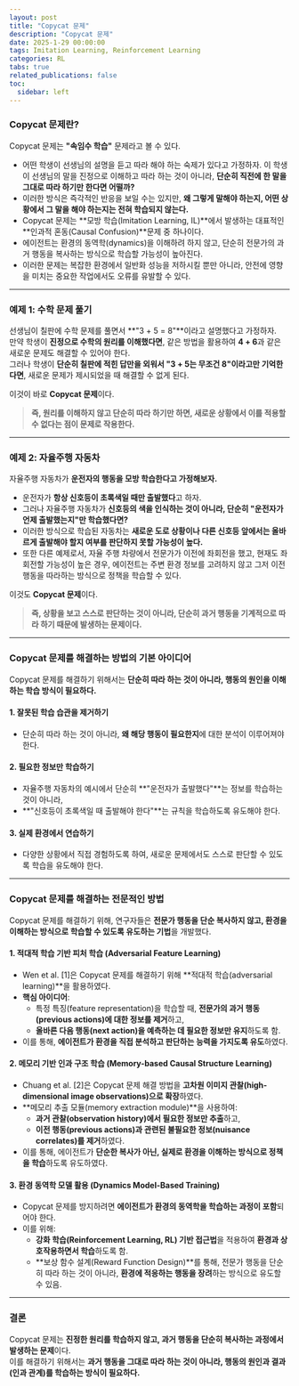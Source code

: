 ```yaml
---
layout: post
title: "Copycat 문제"
description: "Copycat 문제"
date: 2025-1-29 00:00:00
tags: Imitation Learning, Reinforcement Learning
categories: RL
tabs: true
related_publications: false
toc:
  sidebar: left
---
```

### **Copycat 문제란?**

Copycat 문제는 **"속임수 학습"** 문제라고 볼 수 있다.  

- 어떤 학생이 선생님의 설명을 듣고 따라 해야 하는 숙제가 있다고 가정하자. 이 학생이 선생님의 말을 진정으로 이해하고 따라 하는 것이 아니라, **단순히 직전에 한 말을 그대로 따라 하기만 한다면 어떨까?**  
- 이러한 방식은 즉각적인 반응을 보일 수는 있지만, **왜 그렇게 말해야 하는지, 어떤 상황에서 그 말을 해야 하는지는 전혀 학습되지 않는다.**  
- Copycat 문제는 **모방 학습(Imitation Learning, IL)**에서 발생하는 대표적인 **인과적 혼동(Causal Confusion)**문제 중 하나이다.
- 에이전트는 환경의 동역학(dynamics)을 이해하려 하지 않고, 단순히 전문가의 과거 행동을 복사하는 방식으로 학습할 가능성이 높아진다.
- 이러한 문제는 복잡한 환경에서 일반화 성능을 저하시킬 뿐만 아니라, 안전에 영향을 미치는 중요한 작업에서도 오류를 유발할 수 있다.

---

### **예제 1: 수학 문제 풀기**
선생님이 칠판에 수학 문제를 풀면서 **"3 + 5 = 8"**이라고 설명했다고 가정하자.  
만약 학생이 **진정으로 수학의 원리를 이해했다면**, 같은 방법을 활용하여 **4 + 6**과 같은 새로운 문제도 해결할 수 있어야 한다.  
그러나 학생이 **단순히 칠판에 적힌 답만을 외워서 "3 + 5는 무조건 8"이라고만 기억한다면**, 새로운 문제가 제시되었을 때 해결할 수 없게 된다.  

이것이 바로 **Copycat 문제**이다.  
> **즉, 원리를 이해하지 않고 단순히 따라 하기만 하면, 새로운 상황에서 이를 적용할 수 없다는 점이 문제로 작용한다.**  

---

### **예제 2: 자율주행 자동차**
자율주행 자동차가 **운전자의 행동을 모방 학습한다고 가정해보자.**  
- 운전자가 **항상 신호등이 초록색일 때만 출발했다**고 하자.  
- 그러나 자율주행 자동차가 **신호등의 색을 인식하는 것이 아니라, 단순히 "운전자가 언제 출발했는지"만 학습했다면?**  
- 이러한 방식으로 학습된 자동차는 **새로운 도로 상황이나 다른 신호등 앞에서는 올바르게 출발해야 할지 여부를 판단하지 못할 가능성이 높다.**
- 또한 다른 예제로서, 자율 주행 차량에서 전문가가 이전에 좌회전을 했고, 현재도 좌회전할 가능성이 높은 경우, 에이전트는 주변 환경 정보를 고려하지 않고 그저 이전 행동을 따라하는 방식으로 정책을 학습할 수 있다.

이것도 **Copycat 문제**이다.  
> **즉, 상황을 보고 스스로 판단하는 것이 아니라, 단순히 과거 행동을 기계적으로 따라 하기 때문에 발생하는 문제이다.**  

---

### **Copycat 문제를 해결하는 방법의 기본 아이디어**
Copycat 문제를 해결하기 위해서는 **단순히 따라 하는 것이 아니라, 행동의 원인을 이해하는 학습 방식이 필요하다.**  

#### **1. 잘못된 학습 습관을 제거하기**  
- 단순히 따라 하는 것이 아니라, **왜 해당 행동이 필요한지**에 대한 분석이 이루어져야 한다.  

#### **2. 필요한 정보만 학습하기**  
- 자율주행 자동차의 예시에서 단순히 **"운전자가 출발했다"**는 정보를 학습하는 것이 아니라,  
- **"신호등이 초록색일 때 출발해야 한다"**는 규칙을 학습하도록 유도해야 한다.  

#### **3. 실제 환경에서 연습하기**  
- 다양한 상황에서 직접 경험하도록 하여, 새로운 문제에서도 스스로 판단할 수 있도록 학습을 유도해야 한다.  

---

### **Copycat 문제를 해결하는 전문적인 방법**
Copycat 문제를 해결하기 위해, 연구자들은 **전문가 행동을 단순 복사하지 않고, 환경을 이해하는 방식으로 학습할 수 있도록 유도하는 기법**을 개발했다.

#### **1. 적대적 학습 기반 피처 학습 (Adversarial Feature Learning)**
- Wen et al. [1]은 Copycat 문제를 해결하기 위해 **적대적 학습(adversarial learning)**을 활용하였다.
- **핵심 아이디어**:  
  - 특정 특징(feature representation)을 학습할 때, **전문가의 과거 행동(previous actions)에 대한 정보를 제거**하고,  
  - **올바른 다음 행동(next action)을 예측하는 데 필요한 정보만 유지**하도록 함.
- 이를 통해, **에이전트가 환경을 직접 분석하고 판단하는 능력을 가지도록 유도**하였다.

#### **2. 메모리 기반 인과 구조 학습 (Memory-based Causal Structure Learning)**
- Chuang et al. [2]은 Copycat 문제 해결 방법을 **고차원 이미지 관찰(high-dimensional image observations)으로 확장**하였다.
- **메모리 추출 모듈(memory extraction module)**을 사용하여:
  - **과거 관찰(observation history)에서 필요한 정보만 추출**하고,
  - **이전 행동(previous actions)과 관련된 불필요한 정보(nuisance correlates)를 제거**하였다.
- 이를 통해, 에이전트가 **단순한 복사가 아닌, 실제로 환경을 이해하는 방식으로 정책을 학습**하도록 유도하였다.

#### **3. 환경 동역학 모델 활용 (Dynamics Model-Based Training)**
- Copycat 문제를 방지하려면 **에이전트가 환경의 동역학을 학습하는 과정이 포함**되어야 한다.
- 이를 위해:
  - **강화 학습(Reinforcement Learning, RL) 기반 접근법**을 적용하여 **환경과 상호작용하면서 학습**하도록 함.
  - **보상 함수 설계(Reward Function Design)**를 통해, 전문가 행동을 단순히 따라 하는 것이 아니라, **환경에 적응하는 행동을 장려**하는 방식으로 유도할 수 있음.

---

### **결론**
Copycat 문제는 **진정한 원리를 학습하지 않고, 과거 행동을 단순히 복사하는 과정에서 발생하는 문제**이다.  
이를 해결하기 위해서는 **과거 행동을 그대로 따라 하는 것이 아니라, 행동의 원인과 결과(인과 관계)를 학습하는 방식이 필요하다.**